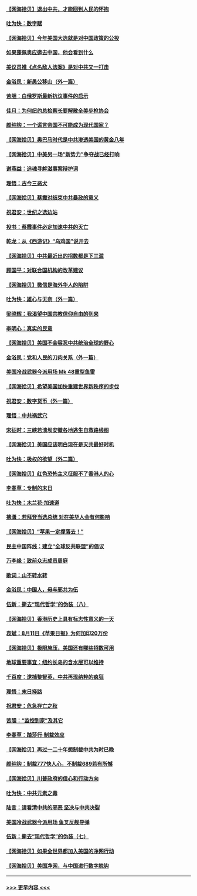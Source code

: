#### [【网海拾贝】退出中共，才能回到人民的怀抱](../pages/nsc993/n12352634.md?t=08241451) 
#### [吐为快：数字赋](../pages/nsc993/n12352317.md?t=08241451) 
#### [【网海拾贝】今年美国大选就是对中国政策的公投](../pages/nsc993/n12350973.md?t=08241451) 
#### [如果蓬佩奥应邀去中国，他会看到什么](../pages/nsc993/n12350945.md?t=08241451) 
#### [美议员推《点名敌人法案》是对中共又一打击](../pages/nsc993/n12350765.md?t=08241451) 
#### [金浴凤：新愚公移山（外一篇）](../pages/nsc993/n12350253.md?t=08241451) 
#### [苦胆：白俄罗斯最新抗议事件的启示](../pages/nsc993/n12349989.md?t=08241451) 
#### [佳月：为何纽约总检察长要解散全美步枪协会](../pages/nsc993/n12349939.md?t=08241451) 
#### [颜纯钩：一个谎言帝国不可能成为现代国家？](../pages/nsc993/n12349898.md?t=08241451) 
#### [【网海拾贝】奥巴马时代是中共渗透美国的黄金八年](../pages/nsc993/n12349284.md?t=08241451) 
#### [【网海拾贝】中美另一场“新势力”争夺战已经打响](../pages/nsc993/n12346998.md?t=08241451) 
#### [谢燕益：追魂寻衅滋事案辩护词](../pages/nsc993/n12346892.md?t=08241451) 
#### [理悟：古今三恶犬](../pages/nsc993/n12345190.md?t=08241451) 
#### [【网海拾贝】蔡霞对结束中共暴政的意义](../pages/nsc993/n12344263.md?t=08241451) 
#### [祝君安：世纪之选边站](../pages/nsc993/n12342382.md?t=08241451) 
#### [投书：蔡霞事件必定加速中共的灭亡](../pages/nsc993/n12341881.md?t=08241451) 
#### [乾龙：从《西游记》“乌鸡国”说开去](../pages/nsc993/n12341690.md?t=08241451) 
#### [【网海拾贝】中共最近出的招数都是下三滥](../pages/nsc993/n12341593.md?t=08241451) 
#### [顾国平：对联合国机构的改革建议](../pages/nsc993/n12339928.md?t=08241451) 
#### [【网海拾贝】微信是海外华人的陷阱](../pages/nsc993/n12338868.md?t=08241451) 
#### [吐为快：雄心与无奈（外一篇）](../pages/nsc993/n12338132.md?t=08241451) 
#### [梁晓辉：我渴望中国宗教信仰自由的到来](../pages/nsc993/n12336657.md?t=08241451) 
#### [李明心：真实的民意](../pages/nsc993/n12336089.md?t=08241451) 
#### [【网海拾贝】美国不会容忍中共统治全球的野心](../pages/nsc993/n12336063.md?t=08241451) 
#### [金浴凤：党和人民的刀肉关系（外一篇）](../pages/nsc993/n12335834.md?t=08241451) 
#### [美国冷战武器今派用场 Mk 48重型鱼雷](../pages/nsc993/n12335354.md?t=08241451) 
#### [【网海拾贝】希望美国加快重建世界新秩序的步伐](../pages/nsc993/n12334224.md?t=08241451) 
#### [祝君安：数字货币（外一篇）](../pages/nsc993/n12334186.md?t=08241451) 
#### [理悟：中共祸武穴](../pages/nsc993/n12333962.md?t=08241451) 
#### [宋征时：三峡若溃坝安徽各地逃生自救路线图](../pages/nsc993/n12332450.md?t=08241451) 
#### [【网海拾贝】美国应该明白现在是灭共最好时机](../pages/nsc993/n12332313.md?t=08241451) 
#### [吐为快：极权的欲望（外二篇）](../pages/nsc993/n12332089.md?t=08241451) 
#### [【网海拾贝】红色恐怖主义征服不了香港人的心](../pages/nsc993/n12329296.md?t=08241451) 
#### [李春草：专制的末日](../pages/nsc993/n12329079.md?t=08241451) 
#### [吐为快：木兰花‧加速道](../pages/nsc993/n12327366.md?t=08241451) 
#### [拂潇：若拜登当选总统 对在美华人会有何影响](../pages/nsc993/n12295996.md?t=08241451) 
#### [【网海拾贝】“苹果一定撑落去！”](../pages/nsc993/n12326784.md?t=08241451) 
#### [民主中国阵线：建立“全球反共联盟”的倡议](../pages/nsc993/n12324177.md?t=08241451) 
#### [万李缘：致前众志成员周庭](../pages/nsc993/n12324635.md?t=08241451) 
#### [歌词：山不转水转](../pages/nsc993/n12324599.md?t=08241451) 
#### [金浴凤：中国人，毋与邪共为伍](../pages/nsc993/n12324257.md?t=08241451) 
#### [伍新：撕去“现代哲学”的伪装（八）](../pages/nsc993/n12324188.md?t=08241451) 
#### [【网海拾贝】香港历史上具有标志性意义的一天](../pages/nsc993/n12324021.md?t=08241451) 
#### [袁斌：8月11日《苹果日报》为何加印20万份](../pages/nsc993/n12323955.md?t=08241451) 
#### [【网海拾贝】极限施压，美国还有哪些招数可用](../pages/nsc993/n12322512.md?t=08241451) 
#### [地球重要事宜：纽约长岛的含水层可以维持](../pages/nsc993/n12321844.md?t=08241451) 
#### [千百度：逮捕黎智英，中共再现纳粹的疯狂](../pages/nsc993/n12321777.md?t=08241451) 
#### [理悟：末日择路](../pages/nsc993/n12320812.md?t=08241451) 
#### [祝君安：危急存亡之秋](../pages/nsc993/n12320795.md?t=08241451) 
#### [苦胆：“监控到家”及其它](../pages/nsc993/n12320751.md?t=08241451) 
#### [李春草：踏莎行·制裁效应](../pages/nsc993/n12318290.md?t=08241451) 
#### [【网海拾贝】再过一二十年想制裁中共为时已晚](../pages/nsc993/n12318195.md?t=08241451) 
#### [颜纯钩：制裁777快人心，不制裁689若有所憾](../pages/nsc993/n12316912.md?t=08241451) 
#### [【网海拾贝】川普政府的信心和行动方向](../pages/nsc993/n12316673.md?t=08241451) 
#### [吐为快：中共元素之毒](../pages/nsc993/n12316547.md?t=08241451) 
#### [陆言：请看清中共的邪恶 坚决与中共决裂](../pages/nsc993/n12315784.md?t=08241451) 
#### [美国冷战武器今派用场 鱼叉反舰导弹](../pages/nsc993/n12316258.md?t=08241451) 
#### [伍新：撕去“现代哲学”的伪装（七）](../pages/nsc993/n12315846.md?t=08241451) 
#### [【网海拾贝】如果全世界都加入美国的净网行动](../pages/nsc993/n12315588.md?t=08241451) 
#### [【网海拾贝】美国净网，与中国进行数字脱钩](../pages/nsc993/n12312813.md?t=08241451) 

----
#### [ >>> 更早内容 <<< ](../indexes/nsc993-earlier.md)
